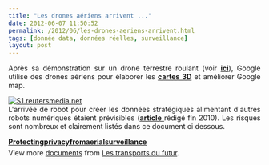 ```yaml
---
title: "Les drones aériens arrivent ..."
date: 2012-06-07 11:50:52
permalink: /2012/06/les-drones-aeriens-arrivent.html
tags: [donnée data, données réelles, surveillance]
layout: post
---
```


<p style="text-align: justify">Après sa démonstration sur un drone terrestre roulant (voir <a href="https://gabrielplassat.github.io/transportsdufutur/2012/06/en-supprimant-le-conducteur-la-voiture-autonome-change-profondement-le-secteur-des-mobilites.html" target="_blank"><strong>ici</strong></a>), Google utilise des drones aériens pour élaborer les <a href="http://www.reuters.com/article/2012/06/06/us-google-maps-idUSBRE85516020120606" target="_blank"><strong>cartes 3D</strong></a> et améliorer Google map.</p> <p style="text-align: justify"><a class="asset-img-link" href="https://gabrielplassat.github.io/transportsdufutur/wp-content/uploads/sites/6/old/6a0120a66d2ad4970b0176151d9fe1970c-pi.jpg"><img alt="S1.reutersmedia.net" class="asset  asset-image at-xid-6a0120a66d2ad4970b0176151d9fe1970c" src="/wp-content/uploads/sites/6/old/6a0120a66d2ad4970b0176151d9fe1970c-500wi.jpg" style="margin-left: auto;margin-right: auto" title="S1.reutersmedia.net" /></a><br />L'arrivée de robot pour créer les données stratégiques alimentant d'autres robots numériques étaient prévisibles (<a href="https://gabrielplassat.github.io/transportsdufutur/2010/09/metanote-tdf-7-la-donnee-enjeu-strategique-des-mobilites-multimodales-quelles-perspectives.html" target="_blank"><strong>article</strong> </a>rédigé fin 2010). Les risques sont nombreux et clairement listés dans ce document ci dessous. </p>  <!--more-->   <div id="__ss_13233697" style="width: 477px"><strong style="margin: 12px 0 4px"><a href="http://www.slideshare.net/transportsdufutur/protectingprivacyfromaerialsurveillance" title="Protectingprivacyfromaerialsurveillance">Protectingprivacyfromaerialsurveillance</a></strong>         <div style="padding: 5px 0 12px">View more <a href="http://www.slideshare.net/">documents</a> from <a href="http://www.slideshare.net/transportsdufutur">Les transports du futur</a>.</div> </div>
